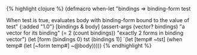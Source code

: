 {% highlight clojure %}
(defmacro when-let
  "bindings => binding-form test

  When test is true, evaluates body with binding-form bound to the value of test"
  {:added "1.0"}
  [bindings & body]
  (assert-args
     (vector? bindings) "a vector for its binding"
     (= 2 (count bindings)) "exactly 2 forms in binding vector")
   (let [form (bindings 0) tst (bindings 1)]
    `(let [temp# ~tst]
       (when temp#
         (let [~form temp#]
           ~@body)))))
{% endhighlight %}
